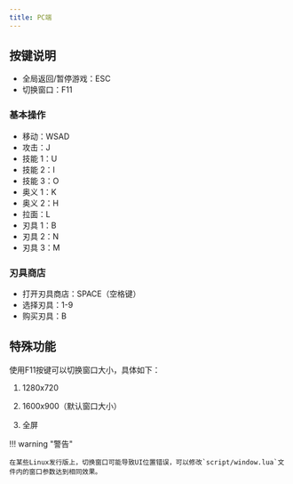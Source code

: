 ```yaml
---
title: PC端
---
```


## 按键说明

- 全局返回/暂停游戏：ESC
- 切换窗口：F11

### 基本操作

- 移动：WSAD
- 攻击：J
- 技能 1：U
- 技能 2：I
- 技能 3：O
- 奥义 1：K
- 奥义 2：H
- 拉面：L
- 刃具 1：B
- 刃具 2：N
- 刃具 3：M

### 刃具商店

- 打开刃具商店：SPACE（空格键）
- 选择刃具：1-9
- 购买刃具：B

## 特殊功能

使用F11按键可以切换窗口大小，具体如下：

1. 1280x720

2. 1600x900（默认窗口大小）

3. 全屏

!!! warning "警告"

    在某些Linux发行版上，切换窗口可能导致UI位置错误，可以修改`script/window.lua`文件内的窗口参数达到相同效果。
